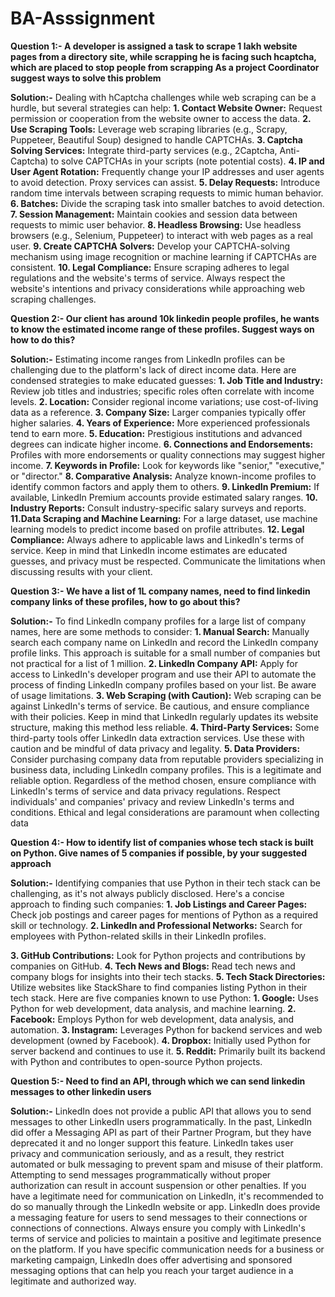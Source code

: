 # BA-Asssignment
**Question 1:- A developer is assigned a task to scrape 1 lakh website pages from a directory site, while scrapping he is facing such hcaptcha, which are placed to stop people from scrapping As a project Coordinator suggest ways to solve this problem**

**Solution:-** Dealing with hCaptcha challenges while web scraping can be a hurdle, but several strategies can help:
**1. Contact Website Owner:** Request permission or cooperation from the website owner to access the data.
**2. Use Scraping Tools:** Leverage web scraping libraries (e.g., Scrapy, Puppeteer, Beautiful Soup) designed to handle CAPTCHAs.
**3. Captcha Solving Services:** Integrate third-party services (e.g., 2Captcha, Anti-Captcha) to solve CAPTCHAs in your scripts (note potential costs).
**4. IP and User Agent Rotation:** Frequently change your IP addresses and user agents to avoid detection. Proxy services can assist.
**5. Delay Requests:** Introduce random time intervals between scraping requests to mimic human behavior.
**6. Batches:** Divide the scraping task into smaller batches to avoid detection.
**7. Session Management:** Maintain cookies and session data between requests to mimic user behavior.
**8. Headless Browsing:** Use headless browsers (e.g., Selenium, Puppeteer) to interact with web pages as a real user.
**9. Create CAPTCHA Solvers:** Develop your CAPTCHA-solving mechanism using image recognition or machine learning if CAPTCHAs are consistent.
**10. Legal Compliance:** Ensure scraping adheres to legal regulations and the website's terms of service.
Always respect the website's intentions and privacy considerations while approaching web scraping challenges.

**Question 2:- Our client has around 10k linkedin people profiles, he wants to know the estimated income range of these profiles. Suggest ways on how to do this?**

**Solution:-** Estimating income ranges from LinkedIn profiles can be challenging due to the platform's lack of direct income data. Here are condensed strategies to make educated guesses:
**1. Job Title and Industry:** Review job titles and industries; specific roles often correlate with income levels.
**2. Location:** Consider regional income variations; use cost-of-living data as a reference.
**3. Company Size:** Larger companies typically offer higher salaries.
**4. Years of Experience:** More experienced professionals tend to earn more.
**5. Education:** Prestigious institutions and advanced degrees can indicate higher income.
**6. Connections and Endorsements:** Profiles with more endorsements or quality connections may suggest higher income.
**7. Keywords in Profile:** Look for keywords like "senior," "executive," or "director."
**8. Comparative Analysis:** Analyze known-income profiles to identify common factors and apply them to others.
**9. LinkedIn Premium:** If available, LinkedIn Premium accounts provide estimated salary ranges.
**10. Industry Reports:** Consult industry-specific salary surveys and reports.
**11.Data Scraping and Machine Learning:** For a large dataset, use machine learning models to predict income based on profile attributes.
**12. Legal Compliance:** Always adhere to applicable laws and LinkedIn's terms of service.
Keep in mind that LinkedIn income estimates are educated guesses, and privacy must be respected. Communicate the limitations when discussing results with your client.


**Question 3:- We have a list of 1L company names, need to find linkedin company links of these profiles, how to go about this?**

**Solution:-** To find LinkedIn company profiles for a large list of company names, here are some methods to consider:
**1. Manual Search:** Manually search each company name on LinkedIn and record the LinkedIn company profile links. This approach is suitable for a small number of companies but not practical for a list of 1 million.
**2. LinkedIn Company API:** Apply for access to LinkedIn's developer program and use their API to automate the process of finding LinkedIn company profiles based on your list. Be aware of usage limitations.
**3. Web Scraping (with Caution):** Web scraping can be against LinkedIn's terms of service. Be cautious, and ensure compliance with their policies. Keep in mind that LinkedIn regularly updates its website structure, making this method less reliable.
**4. Third-Party Services:** Some third-party tools offer LinkedIn data extraction services. Use these with caution and be mindful of data privacy and legality.
**5. Data Providers:** Consider purchasing company data from reputable providers specializing in business data, including LinkedIn company profiles. This is a legitimate and reliable option.
Regardless of the method chosen, ensure compliance with LinkedIn's terms of service and data privacy regulations. Respect individuals' and companies' privacy and review LinkedIn's terms and conditions. Ethical and legal considerations are paramount when collecting data


**Question 4:- How to identify list of companies whose tech stack is built on Python. Give names of 5 companies if possible, by your suggested approach**

**Solution:-** Identifying companies that use Python in their tech stack can be challenging, as it's not always publicly disclosed. Here's a concise approach to finding such companies:
**1. Job Listings and Career Pages:** Check job postings and career pages for mentions of Python as a required skill or technology.
**2. LinkedIn and Professional Networks:** Search for employees with Python-related skills in their LinkedIn profiles.

**3. GitHub Contributions:** Look for Python projects and contributions by companies on GitHub.
**4. Tech News and Blogs:** Read tech news and company blogs for insights into their tech stacks.
**5. Tech Stack Directories:** Utilize websites like StackShare to find companies listing Python in their tech stack.
Here are five companies known to use Python:
**1. Google:** Uses Python for web development, data analysis, and machine learning.
**2. Facebook:** Employs Python for web development, data analysis, and automation.
**3. Instagram:** Leverages Python for backend services and web development (owned by Facebook).
**4. Dropbox:** Initially used Python for server backend and continues to use it.
**5. Reddit:** Primarily built its backend with Python and contributes to open-source Python projects.


**Question 5:- Need to find an API, through which we can send linkedin messages to other linkedin users**

**Solution:-** LinkedIn does not provide a public API that allows you to send messages to other LinkedIn users programmatically. In the past, LinkedIn did offer a Messaging API as part of their Partner Program, but they have deprecated it and no longer support this feature.
LinkedIn takes user privacy and communication seriously, and as a result, they restrict automated or bulk messaging to prevent spam and misuse of their platform. Attempting to send messages programmatically without proper authorization can result in account suspension or other penalties.
If you have a legitimate need for communication on LinkedIn, it's recommended to do so manually through the LinkedIn website or app. LinkedIn does provide a messaging feature for users to send messages to their connections or connections of connections.
Always ensure you comply with LinkedIn's terms of service and policies to maintain a positive and legitimate presence on the platform. If you have specific communication needs for a business or marketing campaign, LinkedIn does offer advertising and sponsored messaging options that can help you reach your target audience in a legitimate and authorized way.


